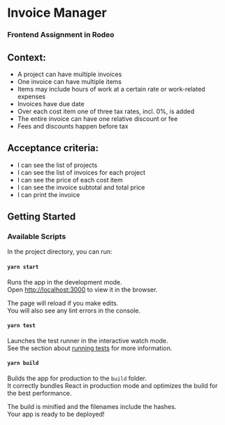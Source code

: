 # Invoice Manager
### Frontend Assignment in Rodeo

## Context:
- A project can have multiple invoices
- One invoice can have multiple items
- Items may include hours of work at a certain rate or work-related expenses
- Invoices have due date
- Over each cost item one of three tax rates, incl. 0%, is added
- The entire invoice can have one relative discount or fee
- Fees and discounts happen before tax

## Acceptance criteria:
- I can see the list of projects
- I can see the list of invoices for each project
- I can see the price of each cost item
- I can see the invoice subtotal and total price
- I can print the invoice

## Getting Started

### Available Scripts

In the project directory, you can run:

#### `yarn start`

Runs the app in the development mode.\
Open [http://localhost:3000](http://localhost:3000) to view it in the browser.

The page will reload if you make edits.\
You will also see any lint errors in the console.

#### `yarn test`

Launches the test runner in the interactive watch mode.\
See the section about [running tests](https://facebook.github.io/create-react-app/docs/running-tests) for more information.

#### `yarn build`

Builds the app for production to the `build` folder.\
It correctly bundles React in production mode and optimizes the build for the best performance.

The build is minified and the filenames include the hashes.\
Your app is ready to be deployed!